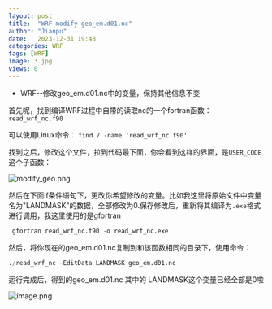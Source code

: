 ```yaml
---
layout: post
title:  "WRF modify geo_em.d01.nc"
author: "Jianpu"
date:   2023-12-31 19:48
categories: WRF
tags: [WRF]
image: 3.jpg
views: 0
---
```





- WRF--修改geo_em.d01.nc中的变量，保持其他信息不变

首先呢，找到编译WRF过程中自带的读取nc的一个fortran函数：`read_wrf_nc.f90`

可以使用Linux命令：
`find / -name 'read_wrf_nc.f90'`  

找到之后，修改这个文件，拉到代码最下面，你会看到这样的界面，是`USER_CODE`这个子函数：

![modify_geo.png](https://s2.loli.net/2023/12/31/IfqPx8QGtsKiJO5.png)




然后在下面if条件语句下，更改你希望修改的变量。比如我这里将原始文件中变量名为"LANDMASK"的数据，全部修改为0.保存修改后，重新将其编译为`.exe`格式进行调用，我这里使用的是gfortran

```python
 gfortran read_wrf_nc.f90 -o read_wrf_nc.exe  
```

然后，将你现在的geo_em.d01.nc复制到和该函数相同的目录下，使用命令：

```python
./read_wrf_nc -EditData LANDMASK geo_em.d01.nc   
```

运行完成后，得到的geo_em.d01.nc   其中的 LANDMASK这个变量已经全部是0啦

![image.png](https://s2.loli.net/2023/12/31/dKGzMnZLtSV3Ijk.png)